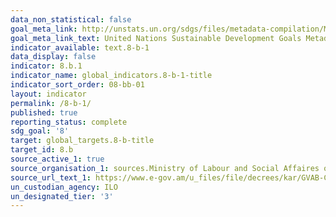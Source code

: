 ```yaml
---
data_non_statistical: false
goal_meta_link: http://unstats.un.org/sdgs/files/metadata-compilation/Metadata-Goal-8.pdf
goal_meta_link_text: United Nations Sustainable Development Goals Metadata (pdf 525kB)
indicator_available: text.8-b-1
data_display: false
indicator: 8.b.1
indicator_name: global_indicators.8-b-1-title
indicator_sort_order: 08-bb-01
layout: indicator
permalink: /8-b-1/
published: true
reporting_status: complete
sdg_goal: '8'
target: global_targets.8-b-title
target_id: 8.b
source_active_1: true
source_organisation_1: sources.Ministry of Labour and Social Affaires of RA
source_url_text_1: https://www.e-gov.am/u_files/file/decrees/kar/GVAB-CCC9-B9BB-9A7C/2083.1.pdf
un_custodian_agency: ILO
un_designated_tier: '3'
---
```

